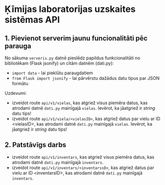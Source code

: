 # Ķīmijas laboratorijas uzskaites sistēmas API

## 1. Pievienot serverim jaunu funcionalitāti pēc parauga

No sākuma `serveris.py` datnē pieslēdz papildus funkcionalitāti no bibliotēkam (Flask jsonify) un citām datnēm (dati.py):

- `import data` - lai pieklūtu paraugdatiem
- `from Flask import jsonify` - lai pārvērstu dažādus datu tipus par JSON formātu

Uzdevumi:

- izveidot route `api/v1/vielas`, kas atgriež visus piemēra datus, kas atrodami datnē `dati.py` mainīgajā `vielas`. Ievērot, ka jāatgriež ir *string* datu tips!
- izveidot route `api/v1/viela/<vielasID>`, kas atgriež datus par vielu ar ID &lt;vielasID&gt;, kas atrodami datnē `dati.py` mainīgajā `vielas`. Ievērot, ka jāatgriež ir *string* datu tips!

## 2. Patstāvīgs darbs

- izveidot route `api/v1/inventars`, kas atgriež visus piemēra datus, kas atrodami datnē `dati.py` mainīgajā `inventars`.
- izveidot route `api/v1/inventars/<inventarssD>`, kas atgriež datus par vielu ar ID &lt;inventarsID&gt;, kas atrodami datnē `dati.py` mainīgajā `inventars`.
